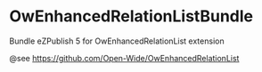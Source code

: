 OwEnhancedRelationListBundle
============================

Bundle eZPublish 5 for OwEnhancedRelationList extension

@see https://github.com/Open-Wide/OwEnhancedRelationList